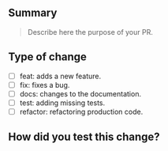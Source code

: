 ## Summary

> Describe here the purpose of your PR.

## Type of change
- [ ] feat: adds a new feature.
- [ ] fix: fixes a bug.
- [ ] docs: changes to the documentation.
- [ ] test: adding missing tests.
- [ ] refactor: refactoring production code.

## How did you test this change?
